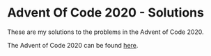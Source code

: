 # Advent Of Code 2020 - Solutions
These are my solutions to the problems in the Advent of Code 2020.

The Advent of Code 2020 can be found [here](https://adventofcode.com/).
